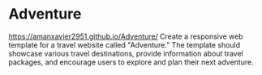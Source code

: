 # Adventure
https://amanxavier2951.github.io/Adventure/
Create a responsive web template for a travel website called "Adventure." The template should showcase various travel destinations, provide information about travel packages, and encourage users to explore and plan their next adventure.
